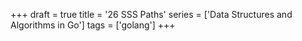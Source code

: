 +++
draft = true
title = '26 SSS Paths'
series = ['Data Structures and Algorithms in Go']
tags = ['golang']
+++
